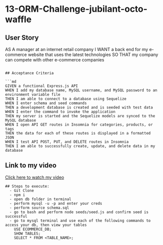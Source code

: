# 13-ORM-Challenge-jubilant-octo-waffle

## User Story

AS A manager at an internet retail company
I WANT a back end for my e-commerce website that uses the latest technologies
SO THAT my company can compete with other e-commerce companies
```

## Acceptance Criteria

```md
GIVEN a functional Express.js API
WHEN I add my database name, MySQL username, and MySQL password to an environment variable file
THEN I am able to connect to a database using Sequelize
WHEN I enter schema and seed commands
THEN a development database is created and is seeded with test data
WHEN I enter the command to invoke the application
THEN my server is started and the Sequelize models are synced to the MySQL database
WHEN I open API GET routes in Insomnia for categories, products, or tags
THEN the data for each of these routes is displayed in a formatted JSON
WHEN I test API POST, PUT, and DELETE routes in Insomnia
THEN I am able to successfully create, update, and delete data in my database
```
## Link to my video
[Click here to watch my video](https://drive.google.com/file/d/1rg9XjCPidBp1NUaQU1pCQZ1YSoQpsAJG/view)

```
## Steps to execute:
  - Git Clone
  - npm i
  - open db folder in terminal
  - perform mysql -u -p and enter your creds
  - perform source schema.sql
  - go to bash and perform node seeds/seed.js and confirm seed is successful
  - go to mysql terminal and use each of the following commands to access your db, then view your tables
    USE ECOMMERCE_DB;
    SHOW TABLES;
    SELECT * FROM <TABLE_NAME>;
```
